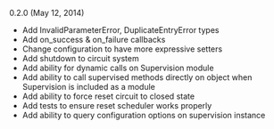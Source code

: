 0.2.0 (May 12, 2014)

* Add InvalidParameterError, DuplicateEntryError types
* Add on_success & on_failure callbacks
* Change configuration to have more expressive setters
* Add shutdown to circuit system
* Add ability for dynamic calls on Supervision module
* Add ability to call supervised methods directly on object
  when Supervision is included as a module
* Add ability to force reset circuit to closed state
* Add tests to ensure reset scheduler works properly
* Add ability to query configuration options on supervision instance
